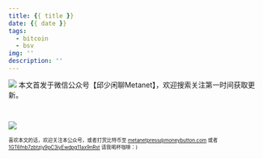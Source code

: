 ```yaml
---
title: {{ title }}
date: {{ date }}
tags:
  - bitcoin
  - bsv
img: ''
description: ''
---
```


![](https://imgkr.cn-bj.ufileos.com/714a9aaf-8719-40e1-b72f-7fe1edd36a22.png)
本文首发于微信公众号【邱少闲聊Metanet】，欢迎搜索关注第一时间获取更新。

![]()

##

<!--more-->

![](https://imgkr.cn-bj.ufileos.com/9c7d15e2-403a-4c2b-b01d-05c4cb14ad42.png)

<sub><sup>喜欢本文的话，欢迎关注本公众号，或者打赏比特币至 [metanetpress@moneybutton.com](bitcoin:metanetpress@moneybutton.com) 或者 [1GT6fnb7zbtzjy9pC3iyEwdpg11ax9nRst](bitcoin:1GT6fnb7zbtzjy9pC3iyEwdpg11ax9nRst) 请我喝杯咖啡：)</sup></sub>
